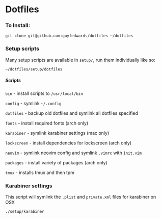 Dotfiles
========

### To Install:
```
git clone git@github.com:guyfedwards/dotfiles ~/dotfiles
```

### Setup scripts
Many setup scripts are available in `setup/`, run them individually like so:
```
~/dotfiles/setup/dotfiles
```

##### Scripts
`bin` - install scripts to `/usr/local/bin`

`config` - symlink `~/.config`

`dotfiles` - backup old dotfiles and symlink all dotfiles specified

`fonts` - install required fonts (arch only)

`karabiner` - symlink karabiner settings (mac only)

`lockscreen` - install dependencies for lockscreen (arch only)

`neovim` - symlink neovim config and symlink `.vimrc` with `init.vim`

`packages` - install variety of packages (arch only)

`tmux` - installs tmux and then tpm


### Karabiner settings
This script will symlink the `.plist` and `private.xml` files for karabiner on OSX
```
./setup/karabiner
```
